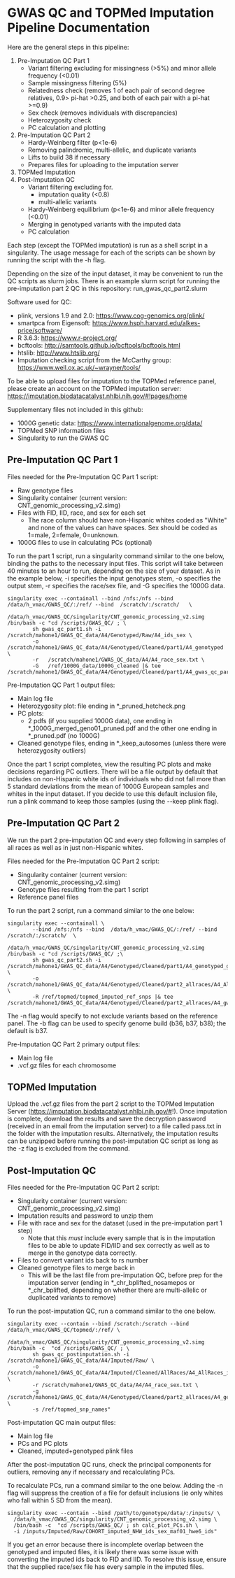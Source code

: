 # GWAS QC and TOPMed Imputation Pipeline Documentation

Here are the general steps in this pipeline:
1. Pre-Imputation QC Part 1
   - Variant filtering excluding for missingness (>5%) and minor allele frequency (<0.01)
   - Sample missingness filtering (5%)
   - Relatedness check (removes 1 of each pair of second degree relatives, 0.9> pi-hat >0.25, and both of each pair with a pi-hat >=0.9)
   - Sex check (removes individuals with discrepancies)
   - Heterozygosity check
   - PC calculation and plotting
2. Pre-Imputation QC Part 2
   - Hardy-Weinberg filter (p<1e-6)
   - Removing palindromic, multi-allelic, and duplicate variants
   - Lifts to build 38 if necessary
   - Prepares files for uploading to the imputation server
3. TOPMed Imputation
4. Post-Imputation QC
   - Variant filtering excluding for.
      - imputation quality (<0.8)
      - multi-allelic variants
   - Hardy-Weinberg equilibrium (p<1e-6) and minor allele frequency (<0.01)
   - Merging in genotyped variants with the imputed data
   - PC calculation


Each step (except the TOPMed imputation) is run as a shell script in a singularity. The usage message for each of the scripts can be shown by running the script with the -h flag.

Depending on the size of the input dataset, it may be convenient to run the QC scripts as slurm jobs. There is an example slurm script for running the pre-imputation part 2 QC in this repository: run_gwas_qc_part2.slurm

Software used for QC:
- plink, versions 1.9 and 2.0: https://www.cog-genomics.org/plink/
- smartpca from Eigensoft: https://www.hsph.harvard.edu/alkes-price/software/
- R 3.6.3: https://www.r-project.org/
- bcftools: http://samtools.github.io/bcftools/bcftools.html
- htslib: http://www.htslib.org/
- Imputation checking script from the McCarthy group: https://www.well.ox.ac.uk/~wrayner/tools/

To be able to upload files for imputation to the TOPMed reference panel, please create an account on the TOPMed imputation server: https://imputation.biodatacatalyst.nhlbi.nih.gov/#!pages/home

Supplementary files not included in this github:
- 1000G genetic data: https://www.internationalgenome.org/data/
- TOPMed SNP information files
- Singularity to run the GWAS QC

## Pre-Imputation QC Part 1

Files needed for the Pre-Imputation QC Part 1 script:
- Raw genotype files
- Singularity container (current version: CNT_genomic_processing_v2.simg)
- Files with FID, IID, race, and sex for each set
  - The race column should have non-Hispanic whites coded as "White" and none of the values can have spaces. Sex should be coded as 1=male, 2=female, 0=unknown.
- 1000G files to use in calculating PCs (optional)


To run the part 1 script, run a singularity command similar to the one below, binding the paths to the necessary input files. This script will take between 40 minutes to an hour to run, depending on the size of your dataset. As in the example below, -i specifies the input genotypes stem, -o specifies the output stem, -r specifies the race/sex file, and -G specifies the 1000G data.
```
singularity exec --containall --bind /nfs:/nfs --bind  /data/h_vmac/GWAS_QC/:/ref/ --bind  /scratch/:/scratch/   \ 
	    /data/h_vmac/GWAS_QC/singularity/CNT_genomic_processing_v2.simg /bin/bash -c "cd /scripts/GWAS_QC/ ; \
	    sh gwas_qc_part1.sh -i   /scratch/mahone1/GWAS_QC_data/A4/Genotyped/Raw/A4_ids_sex \
	    -o   /scratch/mahone1/GWAS_QC_data/A4/Genotyped/Cleaned/part1/A4_genotyped \
	    -r   /scratch/mahone1/GWAS_QC_data/A4/A4_race_sex.txt \
	    -G   /ref/1000G_data/1000G_cleaned |& tee /scratch/mahone1/GWAS_QC_data/A4/Genotyped/Cleaned/part1/A4_gwas_qc_part1.log"
```

Pre-Imputation QC Part 1 output files:
- Main log file
- Heterozygosity plot: file ending in *_pruned_hetcheck.png
- PC plots:
  - 2 pdfs (if you supplied 1000G data), one ending in *_1000G_merged_geno01_pruned.pdf and the other one ending in *_pruned.pdf (no 1000G)
- Cleaned genotype files, ending in *_keep_autosomes (unless there were heterozygosity outliers)

Once the part 1 script completes, view the resulting PC plots and make decisions regarding PC outliers. There will be a file output by default that includes on non-Hispanic white ids of individuals who did not fall more than 5 standard deviations from the mean of 1000G European samples and whites in the input dataset. If you decide to use this default inclusion file, run a plink command to keep those samples (using the --keep plink flag).

## Pre-Imputation QC Part 2

We run the part 2 pre-imputation QC and every step following in samples of all races as well as in just non-Hispanic whites.

Files needed for the Pre-Imputation QC Part 2 script:
- Singularity container (current version: CNT_genomic_processing_v2.simg)
- Genotype files resulting from the part 1 script
- Reference panel files


To run the part 2 script, run a command similar to the one below:
```
singularity exec --containall \
	    --bind /nfs:/nfs --bind  /data/h_vmac/GWAS_QC/:/ref/ --bind  /scratch/:/scratch/  \
	    /data/h_vmac/GWAS_QC/singularity/CNT_genomic_processing_v2.simg /bin/bash -c "cd /scripts/GWAS_QC/ ;\
	    sh gwas_qc_part2.sh -i /scratch/mahone1/GWAS_QC_data/A4/Genotyped/Cleaned/part1/A4_genotyped_geno05_maf01_mind01_norelated_sex_nomismatchedsex_keep_autosomes \
	    -o /scratch/mahone1/GWAS_QC_data/A4/Genotyped/Cleaned/part2_allraces/A4_AllRaces_genotyped_cleaned \
	    -R /ref/topmed/topmed_imputed_ref_snps |& tee  /scratch/mahone1/GWAS_QC_data/A4/Genotyped/Cleaned/part2_allraces/A4_gwas_qc_part2_allraces.log"
```
The -n flag would specify to not exclude variants based on the reference panel. The -b flag can be used to specify genome build (b36, b37, b38); the default is b37.

Pre-Imputation QC Part 2 primary output files:
- Main log file
- .vcf.gz files for each chromosome


## TOPMed Imputation

Upload the .vcf.gz files from the part 2 script to the TOPMed Imputation Server (https://imputation.biodatacatalyst.nhlbi.nih.gov/#!). Once imputation is complete, download the results and save the decryption password (received in an email from the imputation server) to a file called pass.txt in the folder with the imputation results.
Alternatively, the imputation results can be unzipped before running the post-imputation QC script as long as the -z flag is excluded from the command.

## Post-Imputation QC

Files needed for the Pre-Imputation QC Part 2 script:
- Singularity container (current version: CNT_genomic_processing_v2.simg)
- Imputation results and password to unzip them
- File with race and sex for the dataset (used in the pre-imputation part 1 step)
  - Note that this *must* include every sample that is in the imputation files to be able to update FID/IID and sex correctly as well as to merge in the genotype data correctly.
- Files to convert variant ids back to rs number
- Cleaned genotype files to merge back in
  - This will be the last file from pre-imputation QC, before prep for the imputation server (ending in *_chr_bplifted_nosamepos or *_chr_bplifted, depending on whether there are multi-allelic or duplicated variants to remove)

To run the post-imputation QC, run a command similar to the one below.
```
singularity exec --contain --bind /scratch:/scratch --bind /data/h_vmac/GWAS_QC/topmed/:/ref/ \
	    /data/h_vmac/GWAS_QC/singularity/CNT_genomic_processing_v2.simg /bin/bash -c  "cd /scripts/GWAS_QC/ ; \
	    sh gwas_qc_postimputation.sh -i /scratch/mahone1/GWAS_QC_data/A4/Imputed/Raw/ \
	    -o /scratch/mahone1/GWAS_QC_data/A4/Imputed/Cleaned/AllRaces/A4_AllRaces_imputed  \
	    -r /scratch/mahone1/GWAS_QC_data/A4/A4_race_sex.txt \
	    -g /scratch/mahone1/GWAS_QC_data/A4/Genotyped/Cleaned/part2_allraces/A4_genotyped_geno05_maf01_mind01_norelated_sex_nomismatchedsex_keep_autosomes_hwe6_nopal_noprobSNPs_chr_bplifted_nosamepos \
	    -s /ref/topmed_snp_names"
```

Post-imputation QC main output files:
- Main log file
- PCs and PC plots
- Cleaned, imputed+genotyped plink files

After the post-imputation QC runs, check the principal components for outliers, removing any if necessary and recalculating PCs.

To recalculate PCs, run a command similar to the one below. Adding the -n flag will suppress the creation of a file for default inclusions (ie only whites who fall within 5 SD from the mean).
```
singularity exec --contain --bind /path/to/genotype/data/:/inputs/ \
  /data/h_vmac/GWAS_QC/singularity/CNT_genomic_processing_v2.simg \
  /bin/bash -c  "cd /scripts/GWAS_QC/ ; sh calc_plot_PCs.sh \
  -i /inputs/Imputed/Raw/COHORT_imputed_NHW_ids_sex_maf01_hwe6_ids"
```

If you get an error because there is incomplete overlap between the genotyped and imputed files, it is likely there was some issue with converting the imputed ids back to FID and IID. To resolve this issue, ensure that the supplied race/sex file has every sample in the imputed files.
